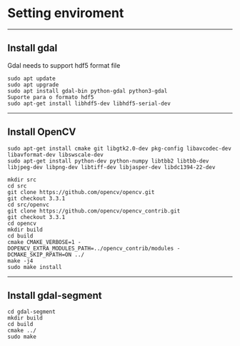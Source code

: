 # Setting enviroment

___________________________________________________

## Install gdal

Gdal needs to support hdf5 format file

```sudo add-apt-repository -y ppa:ubuntugis/ppa
sudo apt update
sudo apt upgrade
sudo apt install gdal-bin python-gdal python3-gdal
Suporte para o formato hdf5
sudo apt-get install libhdf5-dev libhdf5-serial-dev
```

___________________________________________________

## Install OpenCV

```sudo apt-get install build-essential
sudo apt-get install cmake git libgtk2.0-dev pkg-config libavcodec-dev libavformat-dev libswscale-dev
sudo apt-get install python-dev python-numpy libtbb2 libtbb-dev libjpeg-dev libpng-dev libtiff-dev libjasper-dev libdc1394-22-dev

mkdir src
cd src
git clone https://github.com/opencv/opencv.git
git checkout 3.3.1
cd src/openvc
git clone https://github.com/opencv/opencv_contrib.git
git checkout 3.3.1
cd opencv
mkdir build
cd build
cmake CMAKE_VERBOSE=1 -DOPENCV_EXTRA_MODULES_PATH=../opencv_contrib/modules -DCMAKE_SKIP_RPATH=ON ../
make -j4
sudo make install
```

___________________________________________________

## Install gdal-segment

```git clone https://github.com/cbalint13/gdal-segment.git
cd gdal-segment
mkdir build
cd build
cmake ../
sudo make
```